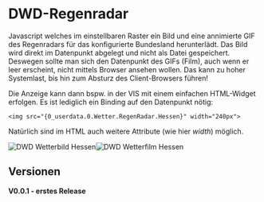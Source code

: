 # DWD-Regenradar

Javascript welches im einstellbaren Raster ein Bild und eine annimierte GIF des 
Regenradars für das konfigurierte Bundesland herunterlädt.
Das Bild wird direkt im Datenpunkt abgelegt und nicht als Datei gespeichert.
Deswegen sollte man sich den Datenpunkt des GIFs (Film), auch wenn er leer erscheint,
nicht mittels Browser ansehen wollen. Das kann zu hoher Systemlast, bis hin zum 
Absturz des Client-Browsers führen!

Die Anzeige kann dann bspw. in der VIS mit einem einfachen HTML-Widget erfolgen.
Es ist lediglich ein Binding auf den Datenpunkt nötig:
```
<img src="{0_userdata.0.Wetter.RegenRadar.Hessen}" width="240px">
``` 

Natürlich sind im HTML auch weitere Attribute (wie hier *width*) möglich.

<img src="https://www.dwd.de/DWD/wetter/radar/rad_hes_akt.jpg" alt="DWD Wetterbild Hessen"><img src="https://www.dwd.de/DWD/wetter/radar/radfilm_hes_akt.gif" alt="DWD Wetterfilm Hessen">



## Versionen  
**V0.0.1 - erstes Release**
